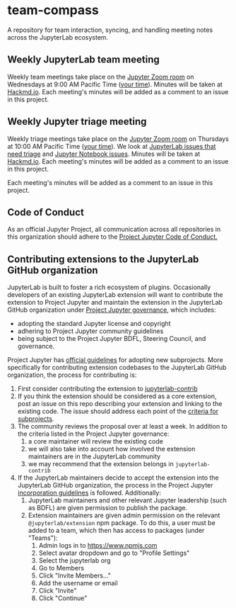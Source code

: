 # team-compass

A repository for team interaction, syncing, and handling meeting notes across the JupyterLab ecosystem.

## Weekly JupyterLab team meeting
Weekly team meetings take place on the [Jupyter Zoom room](https://zoom.us/my/jovyan?pwd=c0JZTHlNdS9Sek9vdzR3aTJ4SzFTQT09) on Wednesdays at 9:00 AM Pacific Time ([your time](https://www.thetimezoneconverter.com/?t=9%3A00%20am&tz=San%20Francisco)). Minutes will be taken at [Hackmd.io](https://hackmd.io/Y7fBMQPSQ1C08SDGI-fwtg). Each meeting's minutes will be added as a comment to an issue in this project.

## Weekly Jupyter triage meeting
Weekly triage meetings take place on the [Jupyter Zoom room](https://zoom.us/my/jovyan?pwd=c0JZTHlNdS9Sek9vdzR3aTJ4SzFTQT09) on Thursdays at 10:00 AM Pacific Time ([your time](https://www.thetimezoneconverter.com/?t=10%3A00%20am&tz=San%20Francisco)). We look at [JupyterLab issues that need triage](https://github.com/jupyterlab/jupyterlab/labels/status%3ANeeds%20Triage) and [Jupyter Notebook issues](https://github.com/jupyter/notebook/issues/). Minutes will be taken at [Hackmd.io](https://hackmd.io/HaQ3S_nPSbqaRtk9rj59iA). Each meeting's minutes will be added as a comment to an issue in this project.

Each meeting's minutes will be added as a comment to an issue in this project.

## Code of Conduct
As an official Jupyter Project, all communication across all repositories in this organization should adhere to the [Project Jupyter Code of Conduct.](https://github.com/jupyter/governance/blob/master/conduct/code_of_conduct.md)

## Contributing extensions to the JupyterLab GitHub organization

JupyterLab is built to foster a rich ecosystem of plugins. Occasionally developers of an existing JupyterLab extension will want to contribute the extension to Project Jupyter and maintain the extension in the JupyterLab GitHub organization under [Project Jupyter governance](https://github.com/jupyter/governance), which includes:

* adopting the standard Jupyter license and copyright
* adhering to Project Jupyter community guidelines
* being subject to the Project Jupyter BDFL, Steering Council, and governance.

Project Jupyter has [official guidelines](https://github.com/jupyter/governance/blob/master/newsubprojects.md) for adopting new subprojects. More specifically for contributing extension codebases to the JupyterLab GitHub organization, the process for contributing is:

1. First consider contributing the extension to [jupyterlab-contrib](https://github.com/jupyterlab-contrib)
2. If you think the extension should be considered as a core extension, post an issue on this repo describing your extension and linking to the existing code. The issue should address each point of the [criteria for subprojects](https://github.com/jupyter/governance/blob/master/newsubprojects.md#criteria-for-official-subprojects).
3. The community reviews the proposal over at least a week. In addition to the criteria listed in the Project Jupyter governance:
   1. a core maintainer will review the existing code
   2. we will also take into account how involved the extension maintainers are in the JupyterLab community
   3. we may recommend that the extension belongs in `jupyterlab-contrib`
4. If the JupyterLab maintainers decide to accept the extension into the JupyterLab GitHub organization, the process in the Project Jupyter [incorporation guidelines](https://github.com/jupyter/governance/blob/master/newsubprojects.md#incorporation) is followed. Additionally:
   1. JupyterLab maintainers and other relevant Jupyter leadership (such as BDFL) are given permission to publish the package.
   2. Extension maintainers are given admin permission on the relevant `@jupyterlab/extension` npm package. To do this, a user must be added to a team, which then has access to packages (under "Teams"):
      1. Admin logs in to https://www.npmjs.com
      2. Select avatar dropdown and go to "Profile Settings"
      3. Select the jupyterlab org
      4. Go to Members
      5. Click "Invite Members..."
      6. Add the username or email
      7. Click "Invite"
      8. Click "Continue"
